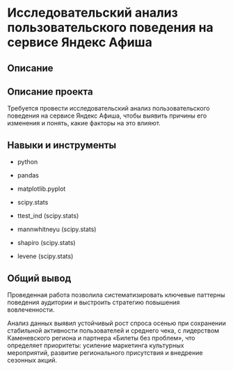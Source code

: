 # Исследовательский анализ пользовательского поведения на сервисе Яндекс Афиша

## Описание 

## Описание проекта
Требуется провести исследовательский анализ пользовательского поведения на сервисе Яндекс Афиша, чтобы выявить причины его изменения и понять, какие факторы на это влияют. 

## Навыки и инструменты 
- python
- pandas
- matplotlib.pyplot
- scipy.stats

- ttest_ind (scipy.stats)
- mannwhitneyu (scipy.stats)
- shapiro (scipy.stats)
- levene (scipy.stats)

## Общий вывод
Проведенная работа позволила систематизировать ключевые паттерны поведения аудитории и выстроить стратегию повышения вовлеченности.

Анализ данных выявил устойчивый рост спроса осенью при сохранении стабильной активности пользователей и среднего чека, с лидерством Каменевского региона и партнера «Билеты без проблем», что определяет приоритеты: усиление маркетинга культурных мероприятий, развитие регионального присутствия и внедрение сезонных акций.